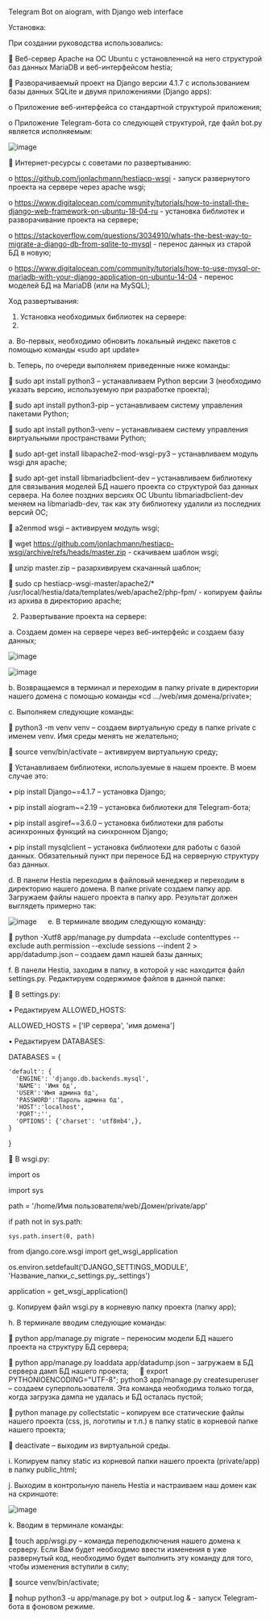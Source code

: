 Telegram Bot on aiogram, with Django web interface

Установка:

При создании руководства использовались:

 	Веб-сервер Apache на ОС Ubuntu с установленной на него структурой баз данных MariaDB и веб-интерфейсом hestia;
 
 	Разворачиваемый проект на Django версии 4.1.7 с использованием базы данных SQLite и двумя приложениями (Django apps):
 
   o	Приложение веб-интерфейса со стандартной структурой приложения;
   
   o	Приложение Telegram-бота со следующей структурой, где файл bot.py является исполняемым:
   
 ![image](https://github.com/Vpolgolosa/ResumeBotDiplom/assets/73917745/f7e24848-f970-4721-b394-8851b07d4f29)


	Интернет-ресурсы с советами по развертыванию:

o	https://github.com/jonlachmann/hestiacp-wsgi - запуск развернутого проекта на сервере через apache wsgi;

o	https://www.digitalocean.com/community/tutorials/how-to-install-the-django-web-framework-on-ubuntu-18-04-ru - установка библиотек и разворачивание проекта на сервере;

o	https://stackoverflow.com/questions/3034910/whats-the-best-way-to-migrate-a-django-db-from-sqlite-to-mysql - перенос данных из старой БД в новую;

o	https://www.digitalocean.com/community/tutorials/how-to-use-mysql-or-mariadb-with-your-django-application-on-ubuntu-14-04 - перенос моделей БД на MariaDB (или на MySQL);

Ход развертывания:

1.	Установка необходимых библиотек на сервере:
2.	
a.	Во-первых, необходимо обновить локальный индекс пакетов с помощью команды «sudo apt update»

b.	Теперь, по очереди выполняем приведенные ниже команды:

	sudo apt install python3 – устанавливаем Python версии 3 (необходимо указать версию, используемую при разработке проекта);

	sudo apt install python3-pip – устанавливаем систему управления пакетами Python;

	sudo apt install python3-venv – устанавливаем систему управления виртуальными пространствами Python;

	sudo apt-get install libapache2-mod-wsgi-py3 – устанавливаем модуль wsgi для apache;

	sudo apt-get install libmariadbclient-dev – устанавливаем библиотеку для связывания моделей БД нашего проекта со структурой баз данных сервера. На более поздних версиях ОС Ubuntu libmariadbclient-dev меняем на libmariadb-dev, так как эту библиотеку удалили из последних версий ОС;

	a2enmod wsgi – активируем модуль wsgi;

	wget https://github.com/jonlachmann/hestiacp-wsgi/archive/refs/heads/master.zip - скачиваем шаблон wsgi;

	unzip master.zip – разархивируем скачанный шаблон;

	sudo cp hestiacp-wsgi-master/apache2/* /usr/local/hestia/data/templates/web/apache2/php-fpm/ - копируем файлы из архива в директорию apache;

2.	Развертывание проекта на сервере:

a.	Создаем домен на сервере через веб-интерфейс и создаем базу данных;

![image](https://github.com/Vpolgolosa/ResumeBotDiplom/assets/73917745/42d5f506-453f-4ad3-827a-55ef7c4d50a7)

![image](https://github.com/Vpolgolosa/ResumeBotDiplom/assets/73917745/238e4f35-f16d-4965-8de8-b0febe623c1e)

b.	Возвращаемся в терминал и переходим в папку private в директории нашего домена с помощью команды «cd …/web/имя домена/private»;

c.	Выполняем следующие команды:

	python3 -m venv venv – создаем виртуальную среду в папке private с именем venv. Имя среды менять не желательно;

	source venv/bin/activate – активируем виртуальную среду;

	Устанавливаем библиотеки, используемые в нашем проекте. В моем случае это:

•	pip install Django~=4.1.7 – установка Django;

•	pip install aiogram~=2.19 – установка библиотеки для Telegram-бота;

•	pip install asgiref~=3.6.0 – установка библиотеки для работы асинхронных функций на синхронном Django;

•	pip install mysqlclient – установка библиотеки для работы с базой данных. Обязательный пункт при переносе БД на серверную структуру баз данных.

d.	В панели Hestia переходим в файловый менеджер и переходим в директорию нашего домена. В папке private создаем папку app. Загружаем файлы нашего проекта в папку app. Результат должен выглядеть примерно так:

![image](https://github.com/Vpolgolosa/ResumeBotDiplom/assets/73917745/d3626b7e-efd7-435f-80cc-fbe7b47b3c16)
 
e.	В терминале вводим следующую команду:

	python -Xutf8 app/manage.py dumpdata --exclude contenttypes --exclude auth.permission --exclude sessions --indent 2 > app/datadump.json – создаем дамп нашей базы данных; 

f.	В панели Hestia, заходим в папку, в которой у нас находится файл settings.py. Редактируем содержимое файлов в данной папке:

	В settings.py:

•	Редактируем ALLOWED_HOSTS:

ALLOWED_HOSTS = ['IP сервера', 'имя домена']

•	Редактируем DATABASES:

DATABASES = {

    'default': {
      'ENGINE': 'django.db.backends.mysql',
      'NAME': 'Имя бд',
      'USER':'Имя админа бд',
      'PASSWORD':'Пароль админа бд',
      'HOST':'localhost',
      'PORT':'',
      'OPTIONS': {'charset': 'utf8mb4',},
    }
}

	В wsgi.py:

import os

import sys

path = '/home/Имя пользователя/web/Домен/private/app'

if path not in sys.path:

    sys.path.insert(0, path)    
    
from django.core.wsgi import get_wsgi_application

os.environ.setdefault('DJANGO_SETTINGS_MODULE', 'Название_папки_с_settings.py_.settings')

application = get_wsgi_application()

g.	Копируем файл wsgi.py в корневую папку проекта (папку app);

h.	В терминале вводим следующие команды:

	python app/manage.py migrate – переносим модели БД нашего проекта на структуру БД сервера;

	python app/manage.py loaddata app/datadump.json – загружаем в БД сервера дамп БД нашего проекта;
 
	export PYTHONIOENCODING="UTF-8"; python3 app/manage.py createsuperuser – создаем суперпользователя. Эта команда необходима только тогда, когда загрузка дампа не удалась и БД осталась пустой;

	python manage.py collectstatic – копируем все статические файлы нашего проекта (css, js, логотипы и т.п.) в папку static в корневой папке нашего проекта;

	deactivate – выходим из виртуальной среды.

i.	Копируем папку static из корневой папки нашего проекта (private/app) в папку public_html;

j.	Выходим в контрольную панель Hestia и настраиваем наш домен как на скриншоте:

![image](https://github.com/Vpolgolosa/ResumeBotDiplom/assets/73917745/23a82210-8579-4265-81f0-7288a61448f9)

k.	Вводим в терминале команды:

	touch app/wsgi.py – команда переподключения нашего домена к серверу. Если Вам будет необходимо ввести изменения в уже развернутый код, необходимо будет выполнить эту команду для того, чтобы изменения вступили в силу;

	source venv/bin/activate;

	nohup python3 -u app/manage.py bot > output.log & - запуск Telegram-бота в фоновом режиме.
